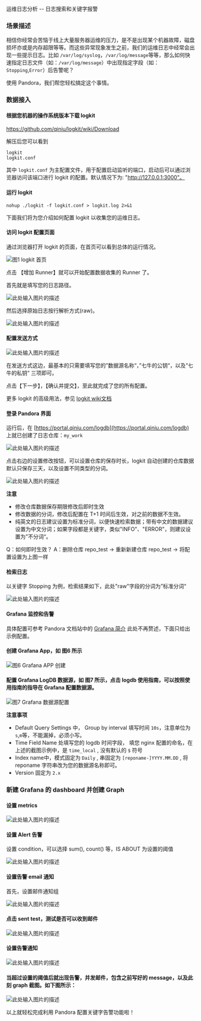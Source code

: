运维日志分析 -- 日志搜索和关键字报警

### 场景描述

相信你经常会苦恼于线上大量服务器运维的压力，是不是出现某个机器故障，磁盘损坏亦或是内存超限等等。而这些异常现象发生之前，我们的运维日志中经常会出现一些提示日志。比如 `/var/log/syslog`，`/var/log/message`等等，那么如何快速指定日志文件（如：`/var/log/message`）中出现指定字段（如：`Stopping`,`Error`）后告警呢？

使用 Pandora，我们帮您轻松搞定这个事情。


### 数据接入

#### 根据您机器的操作系统版本下载 logkit

https://github.com/qiniu/logkit/wiki/Download

解压后您可以看到

```
logkit
logkit.conf
```

其中 `logkit.conf` 为主配置文件，用于配置启动监听的端口，启动后可以通过浏览器访问该端口进行 logkit 的配置。默认情况下为: "http://127.0.0.1:3000"。

#### 运行 logkit

```
nohup ./logkit -f logkit.conf > logkit.log 2>&1
```

下面我们将为您介绍如何配置 logkit 以收集您的运维日志。

#### 访问 logkit 配置页面

通过浏览器打开 logkit 的页面，在首页可以看到总体的运行情况。

![图1 logkit 首页](http://ou3jgt6kj.bkt.clouddn.com/logkitnginx1.png)

点击 【增加 Runner】就可以开始配置数据收集的 Runner 了。

首先就是填写您的日志路径。

![此处输入图片的描述][1]

然后选择原始日志按行解析方式(raw)。

![此处输入图片的描述][2]


#### 配置发送方式

![此处输入图片的描述][3]

在发送方式这边，最基本的只需要填写您的”数据源名称“，”七牛的公钥“，以及”七牛的私钥“ 三项即可。

点击【下一步】，【确认并提交】，至此就完成了您的所有配置。

更多 logkit 的高级用法，参见 [logkit wiki文档](https://github.com/qiniu/logkit/wiki)

#### 登录 Pandora 界面

运行后，在 [https://portal.qiniu.com/logdb](https://portal.qiniu.com/logdb) 上就已创建了日志仓库：`my_work`

![此处输入图片的描述][4]

点击右边的设置修改按钮，可以设置仓库的保存时长，logkit 自动创建的仓库数据默认只保存三天，以及设置不同类型的分词。

![此处输入图片的描述][5]

**注意**

* 修改仓库数据保存期限修改后即时生效
* 修改数据的分词，修改后配置在 T+1 时间后生效，对之前的数据不生效。
* 纯英文的日志建议设置为标准分词，以便快速检索数据；带有中文的数据建议设置为中文分词；如果字段都是关键字，类似"INFO"、"ERROR"，则建议设置为”不分词“。

Q：如何即时生效？
A：删除仓库 repo_test  → 重新新建仓库 repo_test → 将配置设置为上图一样

#### 检索日志

以关键字 Stopping 为例，检索结果如下，此处"raw"字段的分词为”标准分词“

![此处输入图片的描述][6]

#### Grafana 监控和告警

具体配置可参考 Pandora 文档站中的 [Grafana 简介](https://qiniu.github.io/pandora-docs-v2/#/grafana) 此处不再赘述，下面只给出示例配置。

#### 创建 Grafana App，如 图6 所示

![图6 Grafana APP 创建](http://op26gaeek.bkt.clouddn.com/newbuildGrafana.png)

#### 配置 Grafana LogDB 数据源，如 图7 所示，点击 logdb 使用指南，可以按照使用指南的指导在 Grafana 配置数据源。

![图7 Grafana 数据源配置](http://op26gaeek.bkt.clouddn.com/logdbGrafana.png)

**注意事项**

- Default Query Settings 中， Group by interval 填写时间 `10s`，注意单位为`s`,`m`等，不能漏掉，必须小写。
- Time Field Name 处填写您的 logdb 时间字段， 填您 nginx 配置的命名，在上述的截图示例中，是 `time_local` , 没有默认的 `$` 符号
- Index name中，模式固定为 `Daily` , 串固定为 `[reponame-]YYYY.MM.DD` , 将 reponame 字符串改为您的数据源名称即可。
- Version 固定为 `2.x`


### 新建 Grafana 的 dashboard 并创建 Graph

####  设置 metrics

![此处输入图片的描述][7]

#### 设置 Alert 告警
设置 condition，可以选择 sum(), count() 等，IS ABOUT 为设置的阈值

![此处输入图片的描述][8]

#### 设置告警 email 通知
首先，设置邮件通知组

![此处输入图片的描述][9]

#### 点击 sent test，测试是否可以收到邮件
![此处输入图片的描述][10]

#### 设置告警通知

![此处输入图片的描述][11]

#### 当超过设置的阈值后就出现告警，并发邮件，包含之前写好的 message，以及此刻 graph 截图。如下图所示：

![此处输入图片的描述][12]

以上就轻松完成利用 Pandora 配置关键字告警功能啦！


  [1]: http://ou3jgt6kj.bkt.clouddn.com/logkitsyslog.png
  [2]: http://ou3jgt6kj.bkt.clouddn.com/nginlog6.png
  [3]: http://ou3jgt6kj.bkt.clouddn.com/logkitnginx5.png
  [4]: http://ou3jgt6kj.bkt.clouddn.com/logdb1.png
  [5]: http://ou3jgt6kj.bkt.clouddn.com/logdb2.png
  [6]: http://ou3jgt6kj.bkt.clouddn.com/logdb3.png
  [7]: http://ou3jgt6kj.bkt.clouddn.com/logdb4.png
  [8]: http://ou3jgt6kj.bkt.clouddn.com/logdb5.png
  [9]: http://ou3jgt6kj.bkt.clouddn.com/logdb6.png
  [10]: http://ou3jgt6kj.bkt.clouddn.com/logdb7.png
  [11]: http://ou3jgt6kj.bkt.clouddn.com/logdb8.png
  [12]: http://ou3jgt6kj.bkt.clouddn.com/logdb9.png